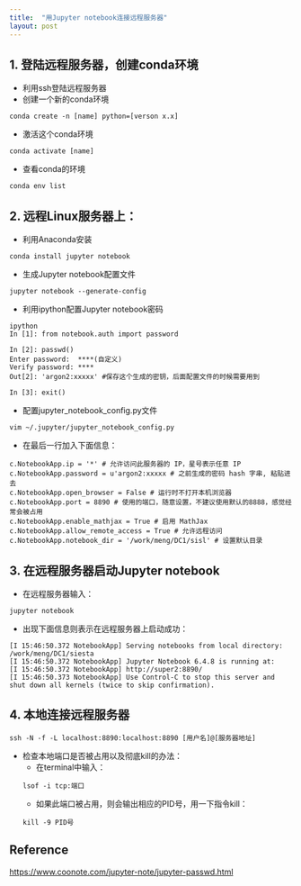 ```yaml
---
title:  "用Jupyter notebook连接远程服务器"
layout: post
---
```


## 1. 登陆远程服务器，创建conda环境
* 利用ssh登陆远程服务器
* 创建一个新的conda环境
```
conda create -n [name] python=[verson x.x]
```
* 激活这个conda环境
```
conda activate [name]
```
* 查看conda的环境
```
conda env list
```

## 2. 远程Linux服务器上：
* 利用Anaconda安装
```
conda install jupyter notebook
```
* 生成Jupyter notebook配置文件
```
jupyter notebook --generate-config
```
* 利用ipython配置Jupyter notebook密码
```
ipython
In [1]: from notebook.auth import password

In [2]: passwd()
Enter password:  ****(自定义)
Verify password: ****
Out[2]: 'argon2:xxxxx' #保存这个生成的密钥，后面配置文件的时候需要用到

In [3]: exit()
```
* 配置jupyter_notebook_config.py文件
```
vim ~/.jupyter/jupyter_notebook_config.py
```
  * 在最后一行加入下面信息：
  ```
  c.NotebookApp.ip = '*' # 允许访问此服务器的 IP，星号表示任意 IP
  c.NotebookApp.password = u'argon2:xxxxx # 之前生成的密码 hash 字串, 粘贴进去
  c.NotebookApp.open_browser = False # 运行时不打开本机浏览器
  c.NotebookApp.port = 8890 # 使用的端口，随意设置，不建议使用默认的8888，感觉经常会被占用
  c.NotebookApp.enable_mathjax = True # 启用 MathJax
  c.NotebookApp.allow_remote_access = True # 允许远程访问
  c.NotebookApp.notebook_dir = '/work/meng/DC1/sisl' # 设置默认目录
  ```
## 3. 在远程服务器启动Jupyter notebook
* 在远程服务器输入：
```
jupyter notebook
```

* 出现下面信息则表示在远程服务器上启动成功：
```
[I 15:46:50.372 NotebookApp] Serving notebooks from local directory: /work/meng/DC1/siesta
[I 15:46:50.372 NotebookApp] Jupyter Notebook 6.4.8 is running at:
[I 15:46:50.372 NotebookApp] http://super2:8890/
[I 15:46:50.373 NotebookApp] Use Control-C to stop this server and shut down all kernels (twice to skip confirmation).
```
## 4. 本地连接远程服务器
```
ssh -N -f -L localhost:8890:localhost:8890 [用户名]@[服务器地址]
```
* 检查本地端口是否被占用以及彻底kill的办法：
  * 在terminal中输入：
  ```
  lsof -i tcp:端口
  ```
  * 如果此端口被占用，则会输出相应的PID号，用一下指令kill：
  ```
  kill -9 PID号
  ```

## Reference
https://www.coonote.com/jupyter-note/jupyter-passwd.html
